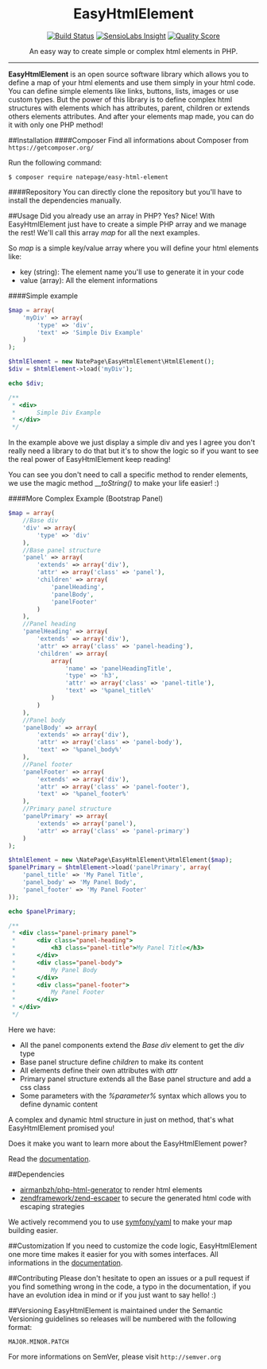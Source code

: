 <h1 align="center">EasyHtmlElement</h1>

<p align="center">
    <a href="https://travis-ci.org/natepage/easy-html-element"><img src="https://travis-ci.org/natepage/easy-html-element.svg?branch=master" alt="Build Status"></a>
    <a href="https://insight.sensiolabs.com/projects/1ca37d08-6889-4280-aa4c-5739bf2be48a"><img src="https://img.shields.io/sensiolabs/i/1ca37d08-6889-4280-aa4c-5739bf2be48a.svg" alt="SensioLabs Insight"></a>
    <a href="https://scrutinizer-ci.com/g/natepage/easy-html-element"><img src="https://img.shields.io/scrutinizer/g/natepage/easy-html-element.svg" alt="Quality Score"></a>
</p>

<p align="center">An easy way to create simple or complex html elements in PHP.</p>

---

**EasyHtmlElement** is an open source software library which allows you to define a map of your html elements and use them simply in your html code. You can define simple elements like links, buttons, lists, images or use custom types. But the power of this library is to define complex html structures with elements which has attributes, parent, children or extends others elements attributes. And after your elements map made, you can do it with only one PHP method!

##Installation
####Composer
Find all informations about Composer from `https://getcomposer.org/`

Run the following command:
```
$ composer require natepage/easy-html-element
```

####Repository
You can directly clone the repository but you'll have to install the dependencies manually.

##Usage
Did you already use an array in PHP? Yes? Nice! With EasyHtmlElement just have to create a simple PHP array and we manage the rest! We'll call this array _map_ for all the next examples.

So _map_ is a simple key/value array where you will define your html elements like:

* key (string): The element name you'll use to generate it in your code
* value (array): All the element informations

####Simple example
``` php
$map = array(
    'myDiv' => array(
        'type' => 'div',
        'text' => 'Simple Div Example'
    )
);

$htmlElement = new NatePage\EasyHtmlElement\HtmlElement();
$div = $htmlElement->load('myDiv');

echo $div; 

/**
 * <div>
 *      Simple Div Example
 * </div>
 */
```
In the example above we just display a simple div and yes I agree you don't really need a library to do that but it's to show the logic so if you want to see the real power of EasyHtmlElement keep reading!

You can see you don't need to call a specific method to render elements, we use the magic method ___toString()_ to make your life easier! :)

####More Complex Example (Bootstrap Panel)
``` php
$map = array(
    //Base div
    'div' => array(
        'type' => 'div'
    ),
    //Base panel structure
    'panel' => array(
        'extends' => array('div'),
        'attr' => array('class' => 'panel'),
        'children' => array(
            'panelHeading',
            'panelBody',
            'panelFooter'
        )
    ),
    //Panel heading
    'panelHeading' => array(
        'extends' => array('div'),
        'attr' => array('class' => 'panel-heading'),
        'children' => array(
            array(
                'name' => 'panelHeadingTitle',
                'type' => 'h3',
                'attr' => array('class' => 'panel-title'),
                'text' => '%panel_title%'
            )
        )
    ),
    //Panel body
    'panelBody' => array(
        'extends' => array('div'),
        'attr' => array('class' => 'panel-body'),
        'text' => '%panel_body%'
    ),
    //Panel footer
    'panelFooter' => array(
        'extends' => array('div'),
        'attr' => array('class' => 'panel-footer'),
        'text' => '%panel_footer%'
    ),
    //Primary panel structure
    'panelPrimary' => array(
        'extends' => array('panel'),
        'attr' => array('class' => 'panel-primary')
    )
);

$htmlElement = new \NatePage\EasyHtmlElement\HtmlElement($map);
$panelPrimary = $htmlElement->load('panelPrimary', array(
    'panel_title' => 'My Panel Title',
    'panel_body' => 'My Panel Body',
    'panel_footer' => 'My Panel Footer'
));

echo $panelPrimary;

/**
 * <div class="panel-primary panel">
 *      <div class="panel-heading">
 *          <h3 class="panel-title">My Panel Title</h3>
 *      </div>
 *      <div class="panel-body">
 *          My Panel Body
 *      </div>
 *      <div class="panel-footer">
 *          My Panel Footer
 *      </div>
 * </div>
 */
```
Here we have:
* All the panel components extend the _Base div_ element to get the _div_ type
* Base panel structure define _children_ to make its content
* All elements define their own attributes with _attr_
* Primary panel structure extends all the Base panel structure and add a css class
* Some parameters with the _%parameter%_ syntax which allows you to define dynamic content

A complex and dynamic html structure in just on method, that's what EasyHtmlElement promised you!

Does it make you want to learn more about the EasyHtmlElement power?

Read the [documentation](doc/index.md).

##Dependencies
* [airmanbzh/php-html-generator](https://github.com/Airmanbzh/php-html-generator) to render html elements
* [zendframework/zend-escaper](https://github.com/zendframework/zend-escaper) to secure the generated html code with escaping strategies

We actively recommend you to use [symfony/yaml](http://symfony.com/doc/current/components/yaml.html) to make your map building easier.

##Customization
If you need to customize the code logic, EasyHtmlElement one more time makes it easier for you with somes interfaces. All informations in the [documentation](doc/customization.md).

##Contributing
Please don't hesitate to open an issues or a pull request if you find something wrong in the code, a typo in the documentation, if you have an evolution idea in mind or if you just want to say hello! :)

##Versioning
EasyHtmlElement is maintained under the Semantic Versioning guidelines so releases will be numbered with the following format:
```
MAJOR.MINOR.PATCH
```
For more informations on SemVer, please visit `http://semver.org`
